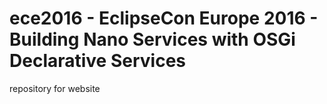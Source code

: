 ece2016 - EclipseCon Europe 2016 - Building Nano Services with OSGi Declarative Services
==================

repository for website
